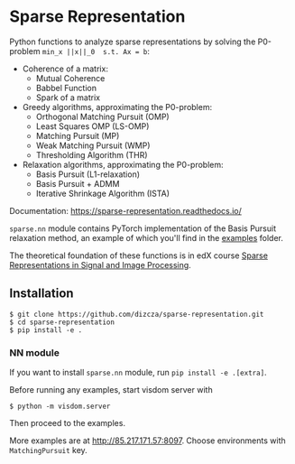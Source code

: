 # Sparse Representation

Python functions to analyze sparse representations by solving the P0-problem
`min_x ||x||_0  s.t. Ax = b`:

* Coherence of a matrix:
    * Mutual Coherence
    * Babbel Function
    * Spark of a matrix
* Greedy algorithms, approximating the P0-problem:
    * Orthogonal Matching Pursuit (OMP)
    * Least Squares OMP (LS-OMP)
    * Matching Pursuit (MP)
    * Weak Matching Pursuit (WMP)
    * Thresholding Algorithm (THR)
* Relaxation algorithms, approximating the P0-problem:
    * Basis Pursuit (L1-relaxation)
    * Basis Pursuit + ADMM
    * Iterative Shrinkage Algorithm (ISTA)

Documentation: https://sparse-representation.readthedocs.io/

`sparse.nn` module contains PyTorch implementation of the Basis Pursuit relaxation method, an example of which you'll find in the [examples](sparse/examples) folder.

The theoretical foundation of these functions is in edX course
[Sparse Representations in Signal and Image Processing](
https://courses.edx.org/courses/course-v1:IsraelX+236862.1x+3T2019/course/).


## Installation

```
$ git clone https://github.com/dizcza/sparse-representation.git
$ cd sparse-representation
$ pip install -e .
```

### NN module

If you want to install `sparse.nn` module, run `pip install -e .[extra]`.

Before running any examples, start visdom server with 

```
$ python -m visdom.server
```

Then proceed to the examples.

More examples are at http://85.217.171.57:8097. Choose environments with `MatchingPursuit` key.
